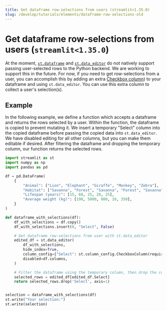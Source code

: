 ```yaml
---
title: Get dataframe row-selections from users (streamlit<1.35.0)
slug: /develop/tutorials/elements/dataframe-row-selections-old
---
```


# Get dataframe row-selections from users (`streamlit<1.35.0`)

At the moment, [`st.dataframe`](/api-reference/data/st.dataframe) and [`st.data_editor`](/develop/api-reference/data/st.data_editor) do not natively support passing user-selected rows to the Python backend. We are working to support this in the future. For now, if you need to get row-selections from a user, you can accomplish this by adding an extra [Checkbox column](/develop/api-reference/data/st.column_config/st.column_config.checkboxcolumn)) to your dataframe and using `st.data_editor`. You can use this extra column to collect a user's selection(s).

## Example

In the following example, we define a function which accepts a dataframe and returns the rows selected by a user. Within the function, the dataframe is copied to prevent mutating it. We insert a temporary "Select" column into the copied dataframe before passing the copied data into `st.data_editor`. We have disabled editing for all other columns, but you can make them editable if desired. After filtering the dataframe and dropping the temporary column, our function returns the selected rows.

```python
import streamlit as st
import numpy as np
import pandas as pd

df = pd.DataFrame(
    {
        "Animal": ["Lion", "Elephant", "Giraffe", "Monkey", "Zebra"],
        "Habitat": ["Savanna", "Forest", "Savanna", "Forest", "Savanna"],
        "Lifespan (years)": [15, 60, 25, 20, 25],
        "Average weight (kg)": [190, 5000, 800, 10, 350],
    }
)

def dataframe_with_selections(df):
    df_with_selections = df.copy()
    df_with_selections.insert(0, "Select", False)

    # Get dataframe row-selections from user with st.data_editor
    edited_df = st.data_editor(
        df_with_selections,
        hide_index=True,
        column_config={"Select": st.column_config.CheckboxColumn(required=True)},
        disabled=df.columns,
    )

    # Filter the dataframe using the temporary column, then drop the column
    selected_rows = edited_df[edited_df.Select]
    return selected_rows.drop('Select', axis=1)


selection = dataframe_with_selections(df)
st.write("Your selection:")
st.write(selection)
```
